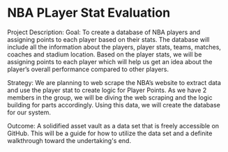 # NBA PLayer Stat Evaluation

Project Description:
Goal: To create a database of NBA players and assigning points to each player based on their stats.
The database will include all the information about the players, player stats, teams, matches, coaches and stadium location. Based on the player stats, we will be assigning points to each player which will help us get an idea about the player’s overall performance compared to other players.

Strategy:
We are planning to web scrape the NBA’s website to extract data and use the player stat to create logic for Player Points. As we have 2 members in the group, we will be diving the web scraping and the logic building for parts accordingly. Using this data, we will create the database for our system.

Outcome:
A solidified asset vault as a data set that is freely accessible on GitHub. This will be a guide for how to utilize the data set and a definite walkthrough toward the undertaking's end.


